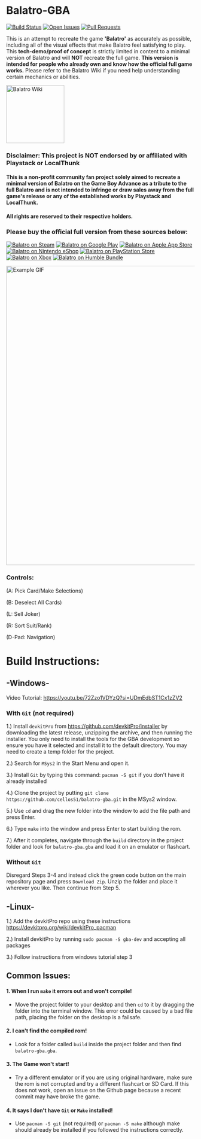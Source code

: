 # Balatro-GBA

[![Build Status](https://img.shields.io/github/actions/workflow/status/cellos51/balatro-gba/build_ci_workflow.yml?style=flat&logo=github&branch=main&label=Builds&labelColor=gray&color=default&v=1)](https://github.com/cellos51/balatro-gba/actions)
[![Open Issues](https://custom-icon-badges.demolab.com/github/issues/cellos51/balatro-gba?logo=bug&style=flat&label=Issues&labelColor=gray&color=red&v=2)](https://github.com/cellos51/balatro-gba/issues)
[![Pull Requests](https://custom-icon-badges.demolab.com/github/issues-pr/cellos51/balatro-gba?logo=git-pull-request&style=flat&label=Pull%20Requests&labelColor=gray&color=indigo&v=3)](https://github.com/cellos51/balatro-gba/pulls)

This is an attempt to recreate the game **'Balatro'** as accurately as possible, including all of the visual effects that make Balatro feel satisfying to play.
This **tech-demo/proof of concept** is strictly limited in content to a minimal version of Balatro and will **NOT** recreate the full game. **This version is intended for people who already own and know how the official full game works.** Please refer to the Balatro Wiki if you need help understanding certain mechanics or abilities.

<a href="https://balatrowiki.org/">
  <img src="https://custom-icon-badges.demolab.com/badge/Balatro%20Wiki-194c84?logo=bigjoker&logoColor=fff" alt="Balatro Wiki" width="155">
</a>

### Disclaimer: This project is NOT endorsed by or affiliated with Playstack or LocalThunk
#### This is a non-profit community fan project solely aimed to recreate a minimal version of Balatro on the Game Boy Advance as a tribute to the full Balatro and is not intended to infringe or draw sales away from the full game's release or any of the established works by Playstack and LocalThunk.
#### All rights are reserved to their respective holders. 

### Please buy the official full version from these sources below:
[![Balatro on Steam](https://custom-icon-badges.demolab.com/badge/Balatro%20on%20Steam-194c84?logo=steam&logoColor=fff)](https://store.steampowered.com/app/2379780/Balatro/)
[![Balatro on Google Play](https://custom-icon-badges.demolab.com/badge/Balatro%20on%20Google%20Play-414141?logo=Google-play&logoColor=fff)](https://play.google.com/store/apps/details?id=com.playstack.balatro.android)
[![Balatro on Apple App Store](https://custom-icon-badges.demolab.com/badge/Balatro%20on%20Apple%20App%20Store-0D96F6?logo=app-store&logoColor=fff)](https://apps.apple.com/us/app/balatro/id6502453075)
[![Balatro on Nintendo eShop](https://custom-icon-badges.demolab.com/badge/Balatro%20on%20Nintendo%20eShop-e60012?logo=nintendo&logoColor=fff)](https://www.nintendo.com/us/store/products/balatro-switch/)
[![Balatro on PlayStation Store](https://custom-icon-badges.demolab.com/badge/Balatro%20on%20PlayStation%20Store-006FCD?logo=PlayStation&logoColor=fff)](https://store.playstation.com/en-us/concept/10010334)
[![Balatro on Xbox](https://custom-icon-badges.demolab.com/badge/Balatro%20on%20Xbox-107C10.svg?logo=xbox&logoColor=white)](https://www.xbox.com/en-US/games/store/balatro/9PK087LNGJC5)
[![Balatro on Humble Bundle](https://img.shields.io/badge/Balatro%20on%20Humble%20Bundle-%23494F5C.svg?logo=HumbleBundle&logoColor=white)](https://www.humblebundle.com/store/balatro?srsltid=AfmBOoqS2De8T4kizzWxJS1pbvQosJ_bYCl4qvC6LA1YLPAh4sZ8vJqO)

<!-- The Gif is a little blurry but I think it looks fine -->
<img src="example.gif" alt="Example GIF" width="800">

### Controls: 
(A: Pick Card/Make Selections)

(B: Deselect All Cards) 

(L: Sell Joker)

(R: Sort Suit/Rank)

(D-Pad: Navigation) 
# **Build Instructions:**

## **-Windows-**
Video Tutorial: https://youtu.be/72Zzo1VDYzQ?si=UDmEdbST1Cx1zZV2
### With `Git` (not required)
1.) Install `devkitPro` from https://github.com/devkitPro/installer by downloading the latest release, unzipping the archive, and then running the installer. You only need to install the tools for the GBA development so ensure you have it selected and install it to the default directory. You may need to create a temp folder for the project.

2.) Search for `MSys2` in the Start Menu and open it.

3.) Install `Git` by typing this command: `pacman -S git` if you don't have it already installed

4.) Clone the project by putting `git clone https://github.com/cellos51/balatro-gba.git` in the MSys2 window.

5.) Use `cd` and drag the new folder into the window to add the file path and press Enter.

6.) Type `make` into the window and press Enter to start building the rom.

7.) After it completes, navigate through the `build` directory in the project folder and look for `balatro-gba.gba` and load it on an emulator or flashcart.
### Without `Git`
Disregard Steps 3-4 and instead click the green code button on the main repository page and press `Download Zip`. Unzip the folder and place it wherever you like. Then continue from Step 5.

## **-Linux-**

1.) Add the devkitPro repo using these instructions https://devkitpro.org/wiki/devkitPro_pacman

2.) Install devkitPro by running `sudo pacman -S gba-dev` and accepting all packages

3.) Follow instructions from windows tutorial step 3

## **Common Issues:**

#### 1. **When I run `make` it errors out and won't compile!**
- Move the project folder to your desktop and then `cd` to it by dragging the folder into the terminal window. This error could be caused by a bad file path, placing the folder on the desktop is a failsafe.

#### 2. **I can't find the compiled rom!**
- Look for a folder called `build` inside the project folder and then find `balatro-gba.gba`.

#### 3. **The Game won't start!**
- Try a different emulator or if you are using original hardware, make sure the rom is not corrupted and try a different flashcart or SD Card. If this does not work, open an issue on the Github page because a recent commit may have broke the game.

#### 4. **It says I don't have `Git` or `Make` installed!**
- Use `pacman -S git` (not required) or `pacman -S make` although make should already be installed if you followed the instructions correctly.
